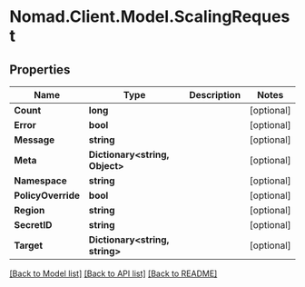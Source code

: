 # Nomad.Client.Model.ScalingRequest

## Properties

Name | Type | Description | Notes
------------ | ------------- | ------------- | -------------
**Count** | **long** |  | [optional] 
**Error** | **bool** |  | [optional] 
**Message** | **string** |  | [optional] 
**Meta** | **Dictionary&lt;string, Object&gt;** |  | [optional] 
**Namespace** | **string** |  | [optional] 
**PolicyOverride** | **bool** |  | [optional] 
**Region** | **string** |  | [optional] 
**SecretID** | **string** |  | [optional] 
**Target** | **Dictionary&lt;string, string&gt;** |  | [optional] 

[[Back to Model list]](../README.md#documentation-for-models) [[Back to API list]](../README.md#documentation-for-api-endpoints) [[Back to README]](../README.md)

